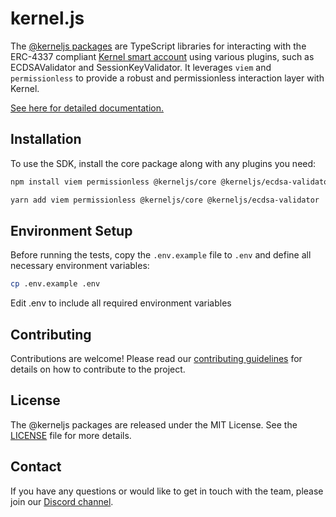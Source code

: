 # kernel.js

The [@kerneljs packages](https://www.npmjs.com/org/kerneljs) are TypeScript libraries for interacting with the ERC-4337 compliant [Kernel smart account](https://github.com/zerodevapp/kernel) using various plugins, such as ECDSAValidator and SessionKeyValidator. It leverages `viem` and `permissionless` to provide a robust and permissionless interaction layer with Kernel.

[See here for detailed documentation.](https://new-docs.zerodev.app/kerneljs/getting-started/intro)

## Installation

To use the SDK, install the core package along with any plugins you need:

```bash
npm install viem permissionless @kerneljs/core @kerneljs/ecdsa-validator
```

```bash
yarn add viem permissionless @kerneljs/core @kerneljs/ecdsa-validator
```

## Environment Setup

Before running the tests, copy the `.env.example` file to `.env` and define all necessary environment variables:
```bash
cp .env.example .env
```

Edit .env to include all required environment variables

## Contributing

Contributions are welcome! Please read our [contributing guidelines](./CONTRIBUTING.md) for details on how to contribute to the project.

## License

The @kerneljs packages are released under the MIT License. See the [LICENSE](./LICENSE) file for more details.

## Contact

If you have any questions or would like to get in touch with the team, please join our [Discord channel](https://discord.gg/KS9MRaTSjx).
